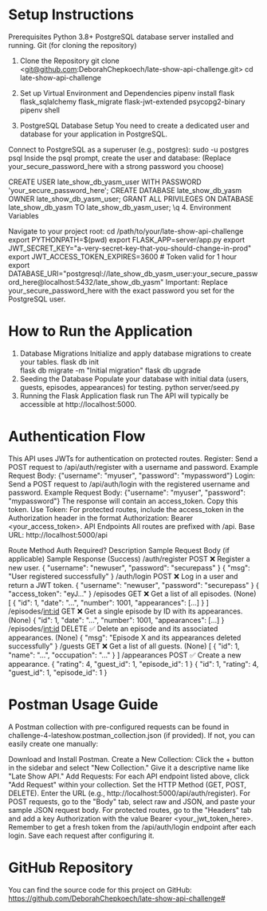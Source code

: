# Setup Instructions
Prerequisites
Python 3.8+
PostgreSQL database server installed and running.
Git (for cloning the repository)
1. Clone the Repository
git clone <git@github.com:DeborahChepkoech/late-show-api-challenge.git>
cd late-show-api-challenge 
2. Set up Virtual Environment and Dependencies
pipenv install flask flask_sqlalchemy flask_migrate flask-jwt-extended psycopg2-binary 
pipenv shell

3. PostgreSQL Database Setup
You need to create a dedicated user and database for your application in PostgreSQL.

Connect to PostgreSQL as a superuser (e.g., postgres):
sudo -u postgres psql
Inside the psql prompt, create the user and database:
(Replace your_secure_password_here with a strong password you choose)

CREATE USER late_show_db_yasm_user WITH PASSWORD 'your_secure_password_here';
CREATE DATABASE late_show_db_yasm OWNER late_show_db_yasm_user;
GRANT ALL PRIVILEGES ON DATABASE late_show_db_yasm TO late_show_db_yasm_user;
\q
4. Environment Variables


Navigate to your project root:
cd /path/to/your/late-show-api-challenge 
export PYTHONPATH=$(pwd)
export FLASK_APP=server/app.py
export JWT_SECRET_KEY="a-very-secret-key-that-you-should-change-in-prod" 
export JWT_ACCESS_TOKEN_EXPIRES=3600 # Token valid for 1 hour
export DATABASE_URI="postgresql://late_show_db_yasm_user:your_secure_password_here@localhost:5432/late_show_db_yasm"
Important: Replace your_secure_password_here with the exact password you set for the PostgreSQL user.

# How to Run the Application
1. Database Migrations
Initialize and apply database migrations to create your tables.
flask db init      
flask db migrate -m "Initial migration" 
flask db upgrade   
2. Seeding the Database
Populate your database with initial data (users, guests, episodes, appearances) for testing.
python server/seed.py
3. Running the Flask Application
flask run
The API will typically be accessible at http://localhost:5000.

# Authentication Flow
This API uses JWTs for authentication on protected routes.
Register: Send a POST request to /api/auth/register with a username and password.
Example Request Body: {"username": "myuser", "password": "mypassword"}
Login: Send a POST request to /api/auth/login with the registered username and password.
Example Request Body: {"username": "myuser", "password": "mypassword"}
The response will contain an access_token. Copy this token.
Use Token: For protected routes, include the access_token in the Authorization header in the format Authorization: Bearer <your_access_token>.
API Endpoints
All routes are prefixed with /api. Base URL: http://localhost:5000/api

Route	Method	Auth Required?	Description	Sample Request Body (if applicable)	Sample Response (Success)
/auth/register	POST	❌	Register a new user.	{ "username": "newuser", "password": "securepass" }	{ "msg": "User registered successfully" }
/auth/login	POST	❌	Log in a user and return a JWT token.	{ "username": "newuser", "password": "securepass" }	{ "access_token": "eyJ..." }
/episodes	GET	❌	Get a list of all episodes.	(None)	[ { "id": 1, "date": "...", "number": 1001, "appearances": [...] } ]
/episodes/<int:id>	GET	❌	Get a single episode by ID with its appearances.	(None)	{ "id": 1, "date": "...", "number": 1001, "appearances": [...] }
/episodes/<int:id>	DELETE	✅	Delete an episode and its associated appearances.	(None)	{ "msg": "Episode X and its appearances deleted successfully" }
/guests	GET	❌	Get a list of all guests.	(None)	[ { "id": 1, "name": "...", "occupation": "..." } ]
/appearances	POST	✅	Create a new appearance.	{ "rating": 4, "guest_id": 1, "episode_id": 1 }	{ "id": 1, "rating": 4, "guest_id": 1, "episode_id": 1 }

# Postman Usage Guide
A Postman collection with pre-configured requests can be found in challenge-4-lateshow.postman_collection.json (if provided). If not, you can easily create one manually:

Download and Install Postman.
Create a New Collection: Click the + button in the sidebar and select "New Collection." Give it a descriptive name like "Late Show API."
Add Requests: For each API endpoint listed above, click "Add Request" within your collection.
Set the HTTP Method (GET, POST, DELETE).
Enter the URL (e.g., http://localhost:5000/api/auth/register).
For POST requests, go to the "Body" tab, select raw and JSON, and paste your sample JSON request body.
For protected routes, go to the "Headers" tab and add a key Authorization with the value Bearer <your_jwt_token_here>. Remember to get a fresh token from the /api/auth/login endpoint after each login.
Save each request after configuring it.

# GitHub Repository
You can find the source code for this project on GitHub: 
https://github.com/DeborahChepkoech/late-show-api-challenge#